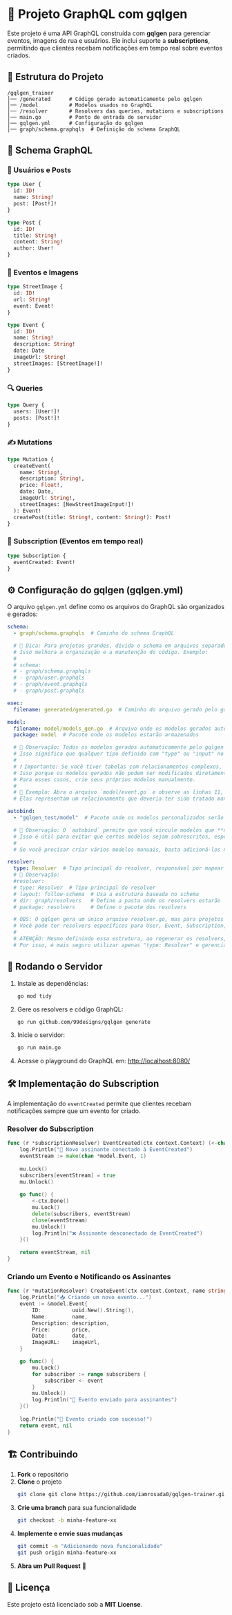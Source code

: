 # 🚀 Projeto GraphQL com gqlgen

Este projeto é uma API GraphQL construída com **gqlgen** para gerenciar eventos, imagens de rua e usuários. Ele inclui suporte a **subscriptions**, permitindo que clientes recebam notificações em tempo real sobre eventos criados.

## 📂 Estrutura do Projeto

```
/gqlgen_trainer
│── /generated      # Código gerado automaticamente pelo gqlgen
│── /model          # Modelos usados no GraphQL
│── /resolver       # Resolvers das queries, mutations e subscriptions
│── main.go         # Ponto de entrada do servidor
│── gqlgen.yml      # Configuração do gqlgen
│── graph/schema.graphqls  # Definição do schema GraphQL
```

## 📜 Schema GraphQL

### 🧑 Usuários e Posts
```graphql
type User {
  id: ID!
  name: String!
  post: [Post!]!
}

type Post {
  id: ID!
  title: String!
  content: String!
  author: User!
}
```

### 📍 Eventos e Imagens
```graphql
type StreetImage {
  id: ID!
  url: String!
  event: Event!
}

type Event {
  id: ID!
  name: String!
  description: String!
  date: Date
  imageUrl: String!
  streetImages: [StreetImage!]!
}
```

### 🔍 Queries
```graphql
type Query {
  users: [User!]!
  posts: [Post!]!
}
```

### ✍️ Mutations
```graphql
type Mutation {
  createEvent(
    name: String!,
    description: String!,
    price: Float!,
    date: Date,
    imageUrl: String!,
    streetImages: [NewStreetImageInput!]!
  ): Event!
  createPost(title: String!, content: String!): Post!
}
```

### 📡 Subscription (Eventos em tempo real)
```graphql
type Subscription {
  eventCreated: Event!
}
```

## ⚙️ Configuração do gqlgen (gqlgen.yml)

O arquivo `gqlgen.yml` define como os arquivos do GraphQL são organizados e gerados:

```yaml
schema:
  - graph/schema.graphqls  # Caminho do schema GraphQL

  # 📌 Dica: Para projetos grandes, divida o schema em arquivos separados.
  # Isso melhora a organização e a manutenção do código. Exemplo:
  #
  # schema:
  # - graph/schema.graphqls
  # - graph/user.graphqls
  # - graph/event.graphqls
  # - graph/post.graphqls

exec:
  filename: generated/generated.go  # Caminho do arquivo gerado pelo gqlgen

model:
  filename: model/models_gen.go  # Arquivo onde os modelos gerados automaticamente serão salvos
  package: model  # Pacote onde os modelos estarão armazenados

  # 📌 Observação: Todos os modelos gerados automaticamente pelo gqlgen são baseados no schema GraphQL.
  # Isso significa que qualquer tipo definido com "type" ou "input" no schema será incluído nesse arquivo.
  # 
  # ❗ Importante: Se você tiver tabelas com relacionamentos complexos, é recomendável **não deixar o gqlgen gerar automaticamente**.
  # Isso porque os modelos gerados não podem ser modificados diretamente, o que pode causar problemas no seu projeto.
  # Para esses casos, crie seus próprios modelos manualmente.
  #
  # 🔎 Exemplo: Abra o arquivo `model/event.go` e observe as linhas 11, 17 e 18.
  # Elas representam um relacionamento que deveria ter sido tratado manualmente.

autobind:
  - "gqlgen_test/model"  # Pacote onde os modelos personalizados serão vinculados

  # 📌 Observação: O `autobind` permite que você vincule modelos que **não devem ser gerados automaticamente** pelo gqlgen.
  # Isso é útil para evitar que certos modelos sejam sobrescritos, especialmente aqueles que possuem lógica específica.
  #
  # Se você precisar criar vários modelos manuais, basta adicioná-los nesta seção.

resolver:
  type: Resolver  # Tipo principal do resolver, responsável por mapear as queries, mutations e subscriptions
  # 📌 Observação: 
  #resolver:
  # type: Resolver  # Tipo principal do resolver
  # layout: follow-schema  # Usa a estrutura baseada no schema
  # dir: graph/resolvers   # Define a pasta onde os resolvers estarão
  # package: resolvers     # Define o pacote dos resolvers

  # OBS: O gqlgen gera um único arquivo resolver.go, mas para projetos grandes é recomendável separar os resolvers por funcionalidades. 
  # Você pode ter resolvers específicos para User, Event, Subscription, Post, etc., organizando-os em arquivos separados dentro do diretório de resolvers.
  #
  # ATENÇÃO: Mesmo definindo essa estrutura, ao regenerar os resolvers, o gqlgen pode sobrescrever e excluir arquivos personalizados fora do padrão gerado.
  # Por isso, é mais seguro utilizar apenas "type: Resolver" e gerenciar manualmente os resolvers, evitando perdas de código ao regenerar os arquivos.

```

## 🚀 Rodando o Servidor

1. Instale as dependências:
   ```sh
   go mod tidy
   ```
2. Gere os resolvers e código GraphQL:
   ```sh
   go run github.com/99designs/gqlgen generate
   ```
3. Inicie o servidor:
   ```sh
   go run main.go
   ```
4. Acesse o playground do GraphQL em:
   [http://localhost:8080/](http://localhost:8080/)

## 🛠️ Implementação do Subscription

A implementação do `eventCreated` permite que clientes recebam notificações sempre que um evento for criado.

### Resolver do Subscription
```go
func (r *subscriptionResolver) EventCreated(ctx context.Context) (<-chan *model.Event, error) {
    log.Println("📡 Novo assinante conectado à EventCreated")
    eventStream := make(chan *model.Event, 1)
    
    mu.Lock()
    subscribers[eventStream] = true
    mu.Unlock()
    
    go func() {
        <-ctx.Done()
        mu.Lock()
        delete(subscribers, eventStream)
        close(eventStream)
        mu.Unlock()
        log.Println("❌ Assinante desconectado de EventCreated")
    }()
    
    return eventStream, nil
}
```

### Criando um Evento e Notificando os Assinantes
```go
func (r *mutationResolver) CreateEvent(ctx context.Context, name string, description string, price float64, date *string, imageUrl string, streetImages []*model.NewStreetImageInput) (*model.Event, error) {
    log.Println("📥 Criando um novo evento...")
    event := &model.Event{
        ID:          uuid.New().String(),
        Name:        name,
        Description: description,
        Price:       price,
        Date:        date,
        ImageURL:    imageUrl,
    }

    go func() {
        mu.Lock()
        for subscriber := range subscribers {
            subscriber <- event
        }
        mu.Unlock()
        log.Println("📢 Evento enviado para assinantes")
    }()
    
    log.Println("🎉 Evento criado com sucesso!")
    return event, nil
}
```

## 🏗️ Contribuindo

1. **Fork** o repositório
2. **Clone** o projeto
   ```sh
   git clone git clone https://github.com/iamrosada0/gqlgen-trainer.git
   ```
3. **Crie uma branch** para sua funcionalidade
   ```sh
   git checkout -b minha-feature-xx
   ```
4. **Implemente e envie suas mudanças**
   ```sh
   git commit -m "Adicionando nova funcionalidade"
   git push origin minha-feature-xx
   ```
5. **Abra um Pull Request** 🚀

## 📜 Licença

Este projeto está licenciado sob a **MIT License**.

